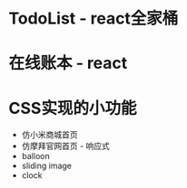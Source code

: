 # TodoList - react全家桶
# 在线账本 - react
# CSS实现的小功能
- 仿小米商城首页
- 仿摩拜官网首页 - 响应式
- balloon
- sliding image
- clock